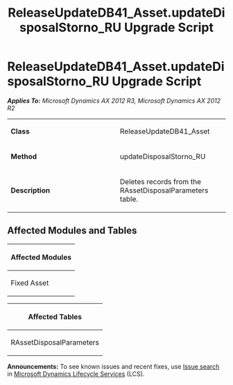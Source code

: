 ﻿---
title: ReleaseUpdateDB41_Asset.updateDisposalStorno_RU Upgrade Script
TOCTitle: ReleaseUpdateDB41_Asset.updateDisposalStorno_RU Upgrade Script
ms:assetid: 316d69a8-dd6b-9452-c733-ededdcb38d91
ms:mtpsurl: https://msdn.microsoft.com/en-us/library/JJ736087(v=AX.60)
ms:contentKeyID: 49707501
ms.date: 05/18/2015
mtps_version: v=AX.60
---

# ReleaseUpdateDB41\_Asset.updateDisposalStorno\_RU Upgrade Script 


_**Applies To:** Microsoft Dynamics AX 2012 R3, Microsoft Dynamics AX 2012 R2_

<table>
<colgroup>
<col style="width: 50%" />
<col style="width: 50%" />
</colgroup>
<tbody>
<tr class="odd">
<td><p><strong>Class</strong></p></td>
<td><p>ReleaseUpdateDB41_Asset</p></td>
</tr>
<tr class="even">
<td><p><strong>Method</strong></p></td>
<td><p>updateDisposalStorno_RU</p></td>
</tr>
<tr class="odd">
<td><p><strong>Description</strong></p></td>
<td><p>Deletes records from the RAssetDisposalParameters table.</p></td>
</tr>
</tbody>
</table>


## Affected Modules and Tables

<table>
<colgroup>
<col style="width: 100%" />
</colgroup>
<thead>
<tr class="header">
<th><p>Affected Modules</p></th>
</tr>
</thead>
<tbody>
<tr class="odd">
<td><p>Fixed Asset</p></td>
</tr>
</tbody>
</table>


<table>
<colgroup>
<col style="width: 100%" />
</colgroup>
<thead>
<tr class="header">
<th><p>Affected Tables</p></th>
</tr>
</thead>
<tbody>
<tr class="odd">
<td><p>RAssetDisposalParameters</p></td>
</tr>
</tbody>
</table>

  
**Announcements:** To see known issues and recent fixes, use [Issue search](http://go.microsoft.com/fwlink/?linkid=389258) in [Microsoft Dynamics Lifecycle Services](http://go.microsoft.com/fwlink/?linkid=306505) (LCS).

